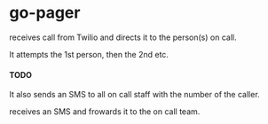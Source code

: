 go-pager
========

receives call from Twilio and directs it to the person(s) on call.

It attempts the 1st person, then the 2nd etc.

#### TODO
It also sends an SMS to all on call staff with the number of the caller.

receives an SMS and frowards it to the on call team.
